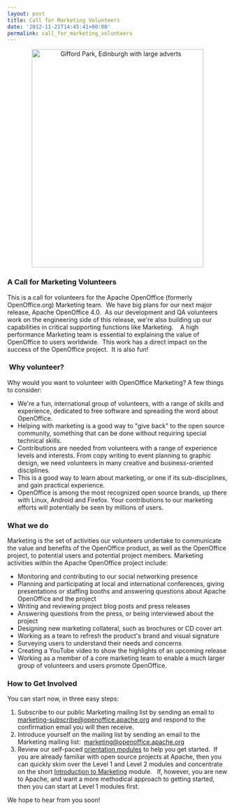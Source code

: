 ```yaml
---
layout: post
title: Call for Marketing Volunteers
date: '2012-11-21T14:45:41+00:00'
permalink: call_for_marketing_volunteers
---
```

<div align="center"> <a title="Gifford Park, Edinburgh with large adverts by National Library of Scotland, on Flickr" href="http://www.flickr.com/photos/nlscotland/4250969838/"><img width="393" height="500" alt="Gifford Park, Edinburgh with large adverts" src="http://farm5.staticflickr.com/4059/4250969838_a54ca39cd4.jpg" /></a> </div> 
  <p> </p> 
  <h3>A Call for Marketing Volunteers <br /></h3> 
  <p>This is a call for volunteers for the Apache OpenOffice (formerly OpenOffice.org) Marketing team.&nbsp; We have big plans for our next major release, Apache OpenOffice 4.0.&nbsp;  As our development and QA volunteers work on the engineering side of this release, we're also building up our capabilities in critical supporting functions like Marketing.&nbsp;&nbsp;&nbsp; A high performance Marketing team is essential to explaining the value of OpenOffice to users worldwide.&nbsp; This work has a direct impact on the success of the OpenOffice project.&nbsp; It is also fun!</p> 
  <h3>&nbsp;Why volunteer?<br /></h3> 
  <p>Why would you want to volunteer with OpenOffice Marketing?  A few things to consider:</p> 
  <ul> 
    <li>We're a fun, international group of volunteers, with a range of 
skills and experience, dedicated to free software and spreading the word
 about OpenOffice.</li> 
    <li>Helping with marketing is a good way to &quot;give back&quot; to the open 
source community, something that can be done without requiring special 
technical skills.</li> 
    <li>Contributions are needed from volunteers with a range of experience levels and 
interests.  From copy writing to event planning to graphic design,
we need volunteers in many creative and business-oriented disciplines.</li> 
    <li>This is a good way to learn about marketing, or one if its sub-disciplines, and gain practical experience.</li> 
    <li>OpenOffice is among the most recognized open source brands, up there with Linux, Android and Firefox.  Your 
contributions to our marketing efforts will potentially be seen by millions of users.</li> 
  </ul> 
  <h3>What we do</h3> 
  <p>Marketing is the set of activities our volunteers undertake to communicate
the value and benefits of the OpenOffice product, as well as the OpenOffice project, to potential users and 
potential project members. Marketing activities within the Apache OpenOffice project include:  <br /> </p> 
  <ul> 
    <li>Monitoring and contributing to our social networking presence</li> 
    <li>Planning and participating at local and international conferences, giving presentations or staffing booths 
and answering questions about Apache OpenOffice and the project</li> 
    <li>Writing and reviewing project blog posts and press releases</li> 
    <li>Answering questions from the press, or being interviewed about the project</li> 
    <li>Designing new marketing collateral, such as brochures or CD cover art</li> 
    <li>Working as a team to refresh the product's brand and visual signature</li> 
    <li>Surveying users to understand their needs and concerns</li> 
    <li>Creating a YouTube video to show the highlights of an upcoming release</li> 
    <li>Working as a member of a core marketing team to enable a much larger group of volunteers and users promote
OpenOffice.</li> 
  </ul> 
  <p> </p> 
  <h3>How to Get Involved</h3> 
  <p>You can start now, in three easy steps: <br /></p> 
  <ol> 
    <li>Subscribe to our public Marketing mailing list by sending an email to <a href="mailto:marketing-subscribe@openoffice.apache.org">marketing-subscribe@openoffice.apache.org</a> and respond to the confirmation email you will then receive.<br /></li> 
    <li>Introduce yourself on the mailing list by sending an email to the Marketing mailing list:&nbsp; <a href="mailto:marketing@openoffice.apache.org">marketing@openoffice.apache.org</a></li> 
    <li>Review our self-paced <a href="http://incubator.apache.org/openofficeorg/orientation/index.html">orientation modules</a> to help you get started.&nbsp; If you are already familiar with open source projects at Apache, then you can quickly skim over the Level 1 and Level 2 modules and concentrate on the short <a href="http://incubator.apache.org/openofficeorg/orientation/intro-marketing.html">Introduction to Marketing</a> module.&nbsp;&nbsp; If, however, you are new to Apache, and want a more methodical approach to getting started, then you can start at Level 1 modules first.</li> 
  </ol> 
  <p>We hope to hear from you soon!<br /></p>
